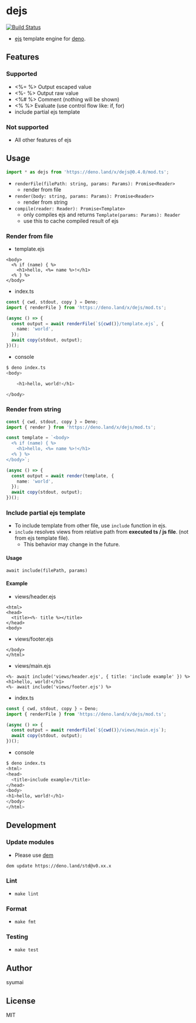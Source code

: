 # dejs

[![Build Status](https://github.com/syumai/dejs/workflows/test/badge.svg?branch=master)](https://github.com/syumai/dejs/actions)

- [ejs](https://ejs.co) template engine for [deno](https://github.com/denoland/deno).

## Features

### Supported

- <%= %> Output escaped value
- <%- %> Output raw value
- <%# %> Comment (nothing will be shown)
- <% %> Evaluate (use control flow like: if, for)
- include partial ejs template

### Not supported

- All other features of ejs

## Usage

```ts
import * as dejs from 'https://deno.land/x/dejs@0.4.0/mod.ts';
```

- `renderFile(filePath: string, params: Params): Promise<Reader>`
  - render from file
- `render(body: string, params: Params): Promise<Reader>`
  - render from string
- `compile(reader: Reader): Promise<Template>`
  - only compiles ejs and returns `Template(params: Params): Reader`
  - use this to cache compiled result of ejs

### Render from file

- template.ejs

```ejs
<body>
  <% if (name) { %>
    <h1>hello, <%= name %>!</h1>
  <% } %>
</body>
```

- index.ts

```ts
const { cwd, stdout, copy } = Deno;
import { renderFile } from 'https://deno.land/x/dejs/mod.ts';

(async () => {
  const output = await renderFile(`${cwd()}/template.ejs`, {
    name: 'world',
  });
  await copy(stdout, output);
})();
```

- console

```sh
$ deno index.ts
<body>

    <h1>hello, world!</h1>

</body>
```

### Render from string

```ts
const { cwd, stdout, copy } = Deno;
import { render } from 'https://deno.land/x/dejs/mod.ts';

const template = `<body>
  <% if (name) { %>
    <h1>hello, <%= name %>!</h1>
  <% } %>
</body>`;

(async () => {
  const output = await render(template, {
    name: 'world',
  });
  await copy(stdout, output);
})();
```

### Include partial ejs template

- To include template from other file, use `include` function in ejs.
- `include` resolves views from relative path from **executed ts / js file**. (not from ejs template file).
  - This behavior may change in the future.

#### Usage

```ejs
await include(filePath, params)
```

#### Example

- views/header.ejs

```ejs
<html>
<head>
  <title><%- title %></title>
</head>
<body>
```

- views/footer.ejs

```ejs
</body>
</html>
```

- views/main.ejs

```
<%- await include('views/header.ejs', { title: 'include example' }) %>
<h1>hello, world!</h1>
<%- await include('views/footer.ejs') %>
```

- index.ts

```ts
const { cwd, stdout, copy } = Deno;
import { renderFile } from 'https://deno.land/x/dejs/mod.ts';

(async () => {
  const output = await renderFile(`${cwd()}/views/main.ejs`);
  await copy(stdout, output);
})();
```

- console

```sh
$ deno index.ts
<html>
<head>
  <title>include example</title>
</head>
<body>
<h1>hello, world!</h1>
</body>
</html>
```

## Development

### Update modules

- Please use [dem](https://github.com/syumai/dem)

```
dem update https://deno.land/std@v0.xx.x
```

### Lint

- `make lint`

### Format

- `make fmt`

### Testing

- `make test`

## Author

syumai

## License

MIT
